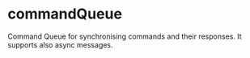 # commandQueue
Command Queue for synchronising commands and their responses. It supports also async messages.
